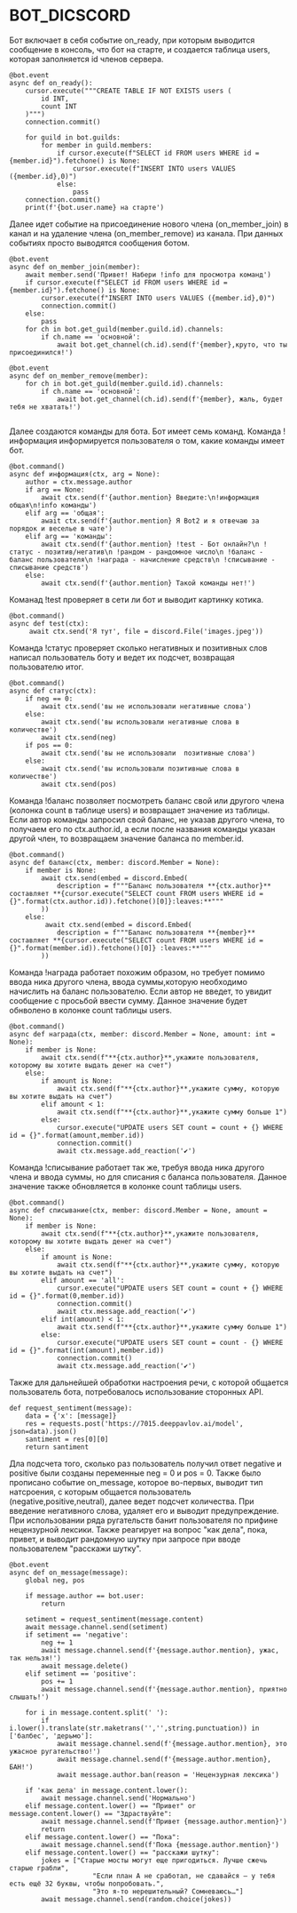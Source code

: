 # BOT_DICSCORD

Бот включает в себя событие on_ready, при которым выводится сообщение в консоль, что бот на старте, и создается таблица users, которая заполняется id членов сервера.

```
@bot.event
async def on_ready():
    cursor.execute("""CREATE TABLE IF NOT EXISTS users (
        id INT,
        count INT
    )""")
    connection.commit()
    
    for guild in bot.guilds:
        for member in guild.members:
            if cursor.execute(f"SELECT id FROM users WHERE id = {member.id}").fetchone() is None:
                cursor.execute(f"INSERT INTO users VALUES ({member.id},0)")
            else:
                pass
    connection.commit()
    print(f'{bot.user.name} на старте')
```
Далее идет событие на присоединение нового члена (on_member_join) в канал и на удаление члена (on_member_remove) из канала. При данных событиях просто выводятся сообщения ботом. 

```
@bot.event
async def on_member_join(member):
    await member.send('Привет! Набери !info для просмотра команд')
    if cursor.execute(f"SELECT id FROM users WHERE id = {member.id}").fetchone() is None:
        cursor.execute(f"INSERT INTO users VALUES ({member.id},0)")
        connection.commit()
    else:
        pass
    for ch in bot.get_guild(member.guild.id).channels:
        if ch.name == 'основной':
            await bot.get_channel(ch.id).send(f'{member},круто, что ты присоединился!')
    
@bot.event
async def on_member_remove(member):
    for ch in bot.get_guild(member.guild.id).channels:
        if ch.name == 'основной':
            await bot.get_channel(ch.id).send(f'{member}, жаль, будет тебя не хватать!')
    
```

Далее создаются команды для бота. Бот имеет семь команд. Команда !информация информируется пользователя о том, какие команды имеет бот. 

```
@bot.command()
async def информация(ctx, arg = None):
    author = ctx.message.author
    if arg == None:
        await ctx.send(f'{author.mention} Введите:\n!информация общая\n!info команды')
    elif arg == 'общая':
        await ctx.send(f'{author.mention} Я Bot2 и я отвечаю за порядок и веселье в чате')
    elif arg == 'команды':
        await ctx.send(f'{author.mention} !test - Бот онлайн?\n !статус - позитив/негатив\n !рандом - рандомное число\n !баланс - баланс пользователя\n !награда - начисление средств\n !списывание - списывание средств')
    else:
        await ctx.send(f'{author.mention} Такой команды нет!')
```
 Команад !test проверяет в сети ли бот и выводит картинку котика. 

```
@bot.command()
async def test(ctx):
     await ctx.send('Я тут', file = discord.File('images.jpeg'))
```

Команда !статус проверяет сколько негативных и позитивных слов написал пользователь боту и ведет их подсчет, возвращая пользователю итог. 

```
@bot.command()
async def статус(ctx):
    if neg == 0:
        await ctx.send('вы не использовали негативные слова')
    else:
        await ctx.send('вы использовали негативные слова в количестве')
        await ctx.send(neg)
    if pos == 0:
        await ctx.send('вы не использовали  позитивные слова')
    else:
        await ctx.send('вы использовали позитивные слова в количестве')
        await ctx.send(pos)
```      

Команда !баланс позволяет посмотреть баланс свой или другого члена (колонка count в таблице users) и возвращает значение из таблицы. Если автор команды запросил свой баланс, не указав другого члена, то получаем его по ctx.author.id, а если после названия команды указан другой член, то возвращаем значение баланса по member.id.

```     
@bot.command()
async def баланс(ctx, member: discord.Member = None):
    if member is None:
        await ctx.send(embed = discord.Embed(
            description = f"""Баланс пользователя **{ctx.author}** составляет **{cursor.execute("SELECT count FROM users WHERE id = {}".format(ctx.author.id)).fetchone()[0]}:leaves:**"""
        ))
    else:
         await ctx.send(embed = discord.Embed(
            description = f"""Баланс пользователя **{member}** составляет **{cursor.execute("SELECT count FROM users WHERE id = {}".format(member.id)).fetchone()[0]} :leaves:**"""
        ))
```

Команда !награда работает похожим образом, но требует помимо ввода ника другого члена, ввода суммы,которую необходимо начислить на баланс пользователю. Если автор не введет, то увидит сообщение с просьбой ввести сумму. Данное значение будет обнволено в колонке count таблицы users.

```   
@bot.command()
async def награда(ctx, member: discord.Member = None, amount: int = None):
    if member is None:
        await ctx.send(f"**{ctx.author}**,укажите пользователя, которому вы хотите выдать денег на счет")
    else:
        if amount is None:
            await ctx.send(f"**{ctx.author}**,укажите сумму, которую вы хотите выдать на счет")
        elif amount < 1:
            await ctx.send(f"**{ctx.author}**,укажите сумму больше 1")
        else:
            cursor.execute("UPDATE users SET count = count + {} WHERE id = {}".format(amount,member.id))
            connection.commit()
            await ctx.message.add_reaction('✔️')
```
Команда !списывание работает так же, требуя ввода ника другого члена и ввода суммы, но для списания с баланса пользователя. Данное значение также обновляется в колонке count таблицы users.

```   
@bot.command()
async def списывание(ctx, member: discord.Member = None, amount = None):
    if member is None:
        await ctx.send(f"**{ctx.author}**,укажите пользователя, которому вы хотите выдать денег на счет")
    else:
        if amount is None:
            await ctx.send(f"**{ctx.author}**,укажите сумму, которую вы хотите выдать на счет")
        elif amount == 'all':
            cursor.execute("UPDATE users SET count = count + {} WHERE id = {}".format(0,member.id))
            connection.commit()
            await ctx.message.add_reaction('✔️')
        elif int(amount) < 1:
            await ctx.send(f"**{ctx.author}**,укажите сумму больше 1")
        else:
            cursor.execute("UPDATE users SET count = count - {} WHERE id = {}".format(int(amount),member.id))
            connection.commit()
            await ctx.message.add_reaction('✔️')
```
Также для дальнейшей обработки настроения речи, с которой общается пользователь бота, потребовалось использование сторонных API.
```   
def request_sentiment(message):
    data = {'x': [message]}
    res = requests.post('https://7015.deeppavlov.ai/model', json=data).json()
    santiment = res[0][0]
    return santiment
```
Дла подсчета того, сколько раз пользователь получил ответ negative и positive были созданы переменные neg = 0 и 
pos = 0. Также было прописано событие on_message, которое во-первых, выводит тип натсроения, с которым общается пользователь (negative,positive,neutral), далее ведет подсчет количества. При введение негативного слова, удаляет его и выводит предупреждение. При использовании ряда ругательств банит пользователя по прифине нецензурной лексики. Также реагирует на вопрос "как дела", пока, привет, и выводит рандомную шутку при запросе при вводе пользователем "расскажи шутку".

```
@bot.event
async def on_message(message):
    global neg, pos
 
    if message.author == bot.user:
        return

    setiment = request_sentiment(message.content)
    await message.channel.send(setiment)
    if setiment == 'negative':
        neg += 1
        await message.channel.send(f'{message.author.mention}, ужас, так нельзя!')
        await message.delete()
    elif setiment == 'positive':
        pos += 1
        await message.channel.send(f'{message.author.mention}, приятно слышать!')
    
    for i in message.content.split(' '):
        if i.lower().translate(str.maketrans('','',string.punctuation)) in ['балбес', 'дерьмо']:
            await message.channel.send(f'{message.author.mention}, это ужасное ругательство!')
            await message.channel.send(f'{message.author.mention}, БАН!')
            await message.author.ban(reason = 'Нецензурная лексика')

    if 'как дела' in message.content.lower():
        await message.channel.send('Нормально')
    elif message.content.lower() == "Привет" or message.content.lower() == "Здраствуйте": 
        await message.channel.send(f'Привет {message.author.mention}') 
        return
    elif message.content.lower() == "Пока": 
        await message.channel.send(f'Пока {message.author.mention}') 
    elif message.content.lower() == "расскажи шутку": 
        jokes = ["Старые мосты могут еще пригодиться. Лучше сжечь старые грабли",
                     "Если план А не сработал, не сдавайся — у тебя есть ещё 32 буквы, чтобы попробовать.",
                     "Это я-то нерешительный? Сомневаюсь…"] 
        await message.channel.send(random.choice(jokes))
```

